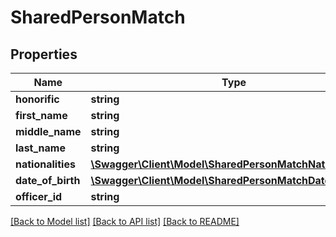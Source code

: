 # SharedPersonMatch

## Properties
Name | Type | Description | Notes
------------ | ------------- | ------------- | -------------
**honorific** | **string** |  | 
**first_name** | **string** |  | 
**middle_name** | **string** |  | 
**last_name** | **string** |  | 
**nationalities** | [**\Swagger\Client\Model\SharedPersonMatchNationalities[]**](SharedPersonMatchNationalities.md) |  | 
**date_of_birth** | [**\Swagger\Client\Model\SharedPersonMatchDateOfBirth**](SharedPersonMatchDateOfBirth.md) |  | 
**officer_id** | **string** |  | 

[[Back to Model list]](../README.md#documentation-for-models) [[Back to API list]](../README.md#documentation-for-api-endpoints) [[Back to README]](../README.md)


